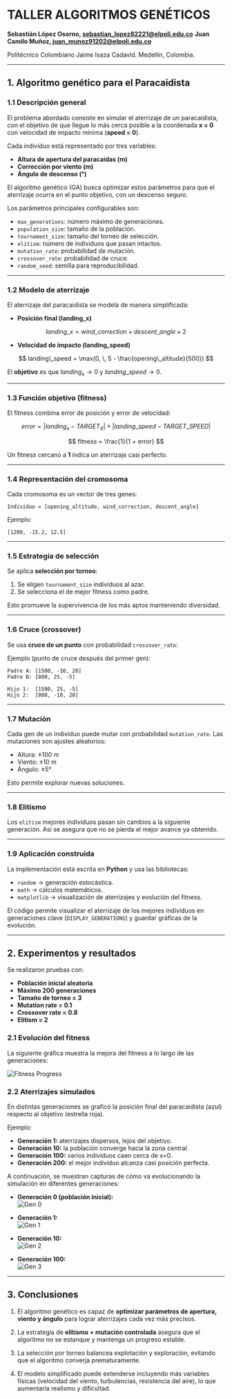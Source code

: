 # TALLER ALGORITMOS GENÉTICOS

**Sebastián López Osorno, [sebastian\_lopez82221@elpoli.edu.co](mailto:sebastian_lopez82221@elpoli.edu.co)**
**Juan Camilo Muñoz, [juan\_munoz91202@elpoli.edu.co](mailto:juan_munoz91202@elpoli.edu.co)**

Politécnico Colombiano Jaime Isaza Cadavid. Medellín, Colombia.

---

## 1. Algoritmo genético para el Paracaidista

### 1.1 Descripción general

El problema abordado consiste en simular el aterrizaje de un paracaidista, con el objetivo de que llegue lo más cerca posible a la coordenada **x = 0** con velocidad de impacto mínima (**speed = 0**).

Cada individuo está representado por tres variables:

* **Altura de apertura del paracaídas (m)**
* **Corrección por viento (m)**
* **Ángulo de descenso (°)**

El algoritmo genético (GA) busca optimizar estos parámetros para que el aterrizaje ocurra en el punto objetivo, con un descenso seguro.

Los parámetros principales configurables son:

* `max_generations`: número máximo de generaciones.
* `population_size`: tamaño de la población.
* `tournament_size`: tamaño del torneo de selección.
* `elitism`: número de individuos que pasan intactos.
* `mutation_rate`: probabilidad de mutación.
* `crossover_rate`: probabilidad de cruce.
* `random_seed`: semilla para reproducibilidad.

---

### 1.2 Modelo de aterrizaje

El aterrizaje del paracaidista se modela de manera simplificada:

* **Posición final (landing\_x)**

$$
landing\_x = wind\_correction + descent\_angle \times 2
$$

* **Velocidad de impacto (landing\_speed)**

$$
landing\_speed = \max(0, \, 5 - \frac{opening\_altitude}{500})
$$

El **objetivo** es que $landing_x \to 0$ y $landing\_speed \to 0$.

---

### 1.3 Función objetivo (fitness)

El fitness combina error de posición y error de velocidad:

$$
error = |landing_x - TARGET_X| + |landing\_speed - TARGET\_SPEED|
$$

$$
fitness = \frac{1}{1 + error}
$$

Un fitness cercano a **1** indica un aterrizaje casi perfecto.

---

### 1.4 Representación del cromosoma

Cada cromosoma es un vector de tres genes:

```
Individuo = [opening_altitude, wind_correction, descent_angle]
```

Ejemplo:

```
[1200, -15.2, 12.5]
```

---

### 1.5 Estrategia de selección

Se aplica **selección por torneo**:

1. Se eligen `tournament_size` individuos al azar.
2. Se selecciona el de mejor fitness como padre.

Esto promueve la supervivencia de los más aptos manteniendo diversidad.

---

### 1.6 Cruce (crossover)

Se usa **cruce de un punto** con probabilidad `crossover_rate`:

Ejemplo (punto de cruce después del primer gen):

```
Padre A: [1500, -10, 20]
Padre B: [800, 25, -5]

Hijo 1:  [1500, 25, -5]
Hijo 2:  [800, -10, 20]
```

---

### 1.7 Mutación

Cada gen de un individuo puede mutar con probabilidad `mutation_rate`.
Las mutaciones son ajustes aleatorios:

* Altura: ±100 m
* Viento: ±10 m
* Ángulo: ±5°

Esto permite explorar nuevas soluciones.

---

### 1.8 Elitismo

Los `elitism` mejores individuos pasan sin cambios a la siguiente generación.
Así se asegura que no se pierda el mejor avance ya obtenido.

---

### 1.9 Aplicación construida

La implementación está escrita en **Python** y usa las bibliotecas:

* `random` → generación estocástica.
* `math` → cálculos matemáticos.
* `matplotlib` → visualización de aterrizajes y evolución del fitness.

El código permite visualizar el aterrizaje de los mejores individuos en generaciones clave (`DISPLAY_GENERATIONS`) y guardar gráficas de la evolución.

---

## 2. Experimentos y resultados

Se realizaron pruebas con:

* **Población inicial aleatoria**
* **Máximo 200 generaciones**
* **Tamaño de torneo = 3**
* **Mutation rate = 0.1**
* **Crossover rate = 0.8**
* **Elitism = 2**

### 2.1 Evolución del fitness

La siguiente gráfica muestra la mejora del fitness a lo largo de las generaciones:

![Fitness Progress](results/parachute_grafic.png)

### 2.2 Aterrizajes simulados

En distintas generaciones se graficó la posición final del paracaidista (azul) respecto al objetivo (estrella roja).

Ejemplo:

* **Generación 1:** aterrizajes dispersos, lejos del objetivo.
* **Generación 10:** la población converge hacia la zona central.
* **Generación 100:** varios individuos caen cerca de x=0.
* **Generación 200:** el mejor individuo alcanza casi posición perfecta.


A continuación, se muestran capturas de cómo va evolucionando la simulación en diferentes generaciones:

- **Generación 0 (población inicial):**  
  ![Gen 0](results/parachute_gen_0.png)

- **Generación 1:**  
  ![Gen 1](results/parachute_gen_1.png)

- **Generación 10:**  
  ![Gen 2](results/parachute_gen_2.png)

- **Generación 100:**  
  ![Gen 3](results/parachute_gen_3.png)

---

## 3. Conclusiones

1. El algoritmo genético es capaz de **optimizar parámetros de apertura, viento y ángulo** para lograr aterrizajes cada vez más precisos.

2. La estrategia de **elitismo + mutación controlada** asegura que el algoritmo no se estanque y mantenga un progreso estable.

3. La selección por torneo balancea explotación y exploración, evitando que el algoritmo converja prematuramente.

4. El modelo simplificado puede extenderse incluyendo más variables físicas (velocidad del viento, turbulencias, resistencia del aire), lo que aumentaría realismo y dificultad.
